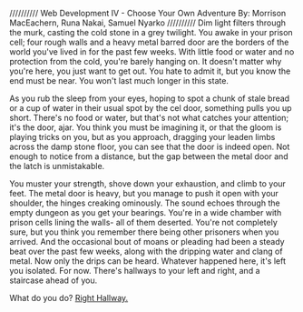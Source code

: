 //////////
Web Development IV - Choose Your Own Adventure
By: Morrison MacEachern, Runa Nakai, Samuel Nyarko
//////////
Dim light filters through the murk, casting the cold stone in a grey twilight. You awake in your prison cell; four rough walls and a heavy metal barred door are the borders of the world you've lived in for the past few weeks. With little food or water and no protection from the cold, you're barely hanging on. It doesn't matter why you're here, you just want to get out. You hate to admit it, but you know the end must be near. You won't last much longer in this state.

As you rub the sleep from your eyes, hoping to spot a chunk of stale bread or a cup of water in their usual spot by the cel door, something pulls you up short. There's no food or water, but that's not what catches your attention; it's the door, ajar. You think you must be imagining it, or that the gloom is playing tricks on you, but as you approach, dragging your leaden limbs across the damp stone floor, you can see that the door is indeed open. Not enough to notice from a distance, but the gap between the metal door and the latch is unmistakable.

You muster your strength, shove down your exhaustion, and climb to your feet. The metal door is heavy, but you manage to push it open with your shoulder, the hinges creaking ominously. The sound echoes through the empty dungeon as you get your bearings. You're in a wide chamber with prison cells lining the walls- all of them deserted. You're not completely sure, but you think you remember there being other prisoners when you arrived. And the occasional bout of moans or pleading had been a steady beat over the past few weeks, along with the dripping water and clang of metal. Now only the drips can be heard. Whatever happened here, it's left you isolated. For now. There's hallways to your left and right, and a staircase ahead of you.

What do you do? 
[Right Hallway.](righthall.md)